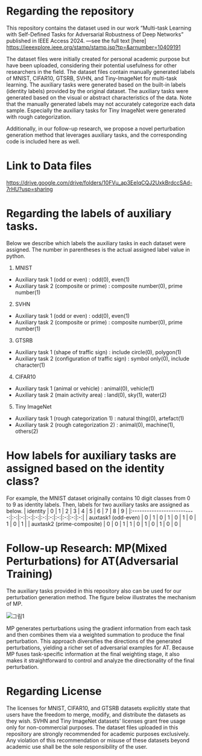 # Regarding the repository
This repository contains the dataset used in our work “Multi-task Learning with Self-Defined Tasks for Adversarial Robustness of Deep Networks” published in IEEE Access 2024. 
—see the full text [here] https://ieeexplore.ieee.org/stamp/stamp.jsp?tp=&arnumber=10409191

The dataset files were initially created for personal academic purpose but have been uploaded, considering their potential usefulness for other researchers in the field.
The dataset files contain manually generated labels of MNIST, CIFAR10, GTSRB, SVHN, and Tiny-ImageNet for multi-task learning.
The auxiliary tasks were generated based on the built-in labels (identity labels) provided by the original dataset.
The auxiliary tasks were generated based on the visual or abstract characteristics of the data. 
Note that the manually generated labels may not accurately categorize each data sample. Especially the auxiliary tasks for Tiny ImageNet were generated with rough categorization.

Additionally, in our follow-up research, we propose a novel perturbation generation method that leverages auxiliary tasks, and the corresponding code is included here as well.

# Link to Data files
https://drive.google.com/drive/folders/10FVu_ap3EeIqCQJ2UxkBrdccSAd-7rHU?usp=sharing

# Regarding the labels of auxiliary tasks.
Below we describe which labels the auxiliary tasks in each dataset were assigned. The number in parentheses is the actual assigned label value in python.
1. MNIST
 - Auxiliary task 1 (odd or even) : odd(0), even(1)
 - Auxiliary task 2 (composite or prime) : composite number(0), prime number(1)
2. SVHN
 - Auxiliary task 1 (odd or even) : odd(0), even(1)
 - Auxiliary task 2 (composite or prime) : composite number(0), prime number(1)
3. GTSRB
 - Auxiliary task 1 (shape of traffic sign) : include circle(0), polygon(1)
 - Auxiliary task 2 (configuration of traffic sign) : symbol only(0), include character(1) 
4. CIFAR10
 - Auxiliary task 1 (animal or vehicle) : animal(0), vehicle(1)
 - Auxiliary task 2 (main activity area) : land(0), sky(1), water(2)
5. Tiny ImageNet
 - Auxiliary task 1 (rough categorization 1) : natural thing(0), artefact(1) 
 - Auxiliary task 2 (rough categorization 2) : animal(0), machine(1), others(2)

# How labels for auxiliary tasks are assigned based on the identity class?
For example, the MNIST dataset originally contains 10 digit classes from 0 to 9 as identity labels. Then, labels for two auxiliary tasks are assigned as below.
| identity                   | 0 | 1 | 2 | 3 | 4 | 5 | 6 | 7 | 8 | 9 |
|:--------------------------:|:-:|:-:|:-:|:-:|:-:|:-:|:-:|:-:|:-:|:-:|
| auxtask1 (odd-even)        | 0 | 1 | 0 | 1 | 0 | 1 | 0 | 1 | 0 | 1 |
| auxtask2 (prime-composite) | 0 | 0 | 1 | 1 | 0 | 1 | 0 | 1 | 0 | 0 |

# Follow-up Research: MP(Mixed Perturbations) for AT(Adversarial Training)
The auxiliary tasks provided in this repository also can be used for our perturbation generation method.
The figure below illustrates the mechanism of MP.

![그림1](https://github.com/user-attachments/assets/1960a1b9-5801-4223-96bb-305969899667)

MP generates perturbations using the gradient information from each task and then combines them via a weighted summation to produce the final perturbation. This approach diversifies the directions of the generated perturbations, yielding a richer set of adversarial examples for AT. Because MP fuses task-specific information at the final weighting stage, it also makes it straightforward to control and analyze the directionality of the final perturbation.




# Regarding License
The licenses for MNIST, CIFAR10, and GTSRB datasets explicitly state that users have the freedom to merge, modify, and distribute the datasets as they wish. SVHN and Tiny ImageNet datasets' licenses grant free usage only for non-commercial purposes. The dataset files uploaded in this repository are strongly recommended for academic purposes exclusively. Any violation of this recommendation or misuse of these datasets beyond academic use shall be the sole responsibility of the user.
